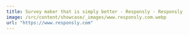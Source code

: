 ```yaml
---
title: Survey maker that is simply better - Responsly - Responsly
image: /src/content/showcase/_images/www.responsly.com.webp
url: "https://www.responsly.com"
---
```

